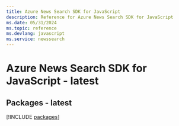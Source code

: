 ```yaml
---
title: Azure News Search SDK for JavaScript
description: Reference for Azure News Search SDK for JavaScript
ms.date: 05/31/2024
ms.topic: reference
ms.devlang: javascript
ms.service: newssearch
---
```

# Azure News Search SDK for JavaScript - latest
## Packages - latest
[!INCLUDE [packages](news-search-index.md)]